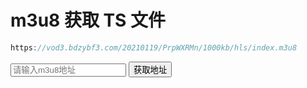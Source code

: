# m3u8 获取 TS 文件
```js
https://vod3.bdzybf3.com/20210119/PrpWXRMn/1000kb/hls/index.m3u8

```
<div class='get-m3u8-ts'>
 <input class='get-m3u8-ts-input'  type="text" placeholder="请输入m3u8地址"/>
 <input class='get-m3u8-ts-btn'  type="button" value='获取地址'/>
 <div  class='get-m3u8-islock'></div>
 <div class="get-m3u8-ts-list"></div>
</div>